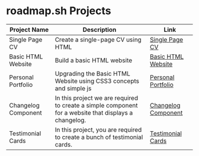 ﻿# roadmap.sh Projects

| Project Name          | Description                                     | Link                                                        |
|-----------------------|-------------------------------------------------|-------------------------------------------------------------|
| Single Page CV        | Create a single-page CV using HTML    | [Single Page CV](https://roadmap.sh/projects/single-page-cv) |
| Basic HTML Website    | Build a basic HTML website          | [Basic HTML Website](https://roadmap.sh/projects/basic-html-website) |
| Personal Portfolio    | Upgrading the Basic HTML Website using CSS3 concepts and simple js  | [Personal Portfolio](https://roadmap.sh/projects/portfolio-website) |
| Changelog Component | In this project we are required to create a simple component for a website that displays a changelog. | [Changelog Component](https://roadmap.sh/projects/changelog-component) |
| Testimonial Cards | In this project, you are required to create a bunch of testimonial cards. | [Testimonial Cards](https://roadmap.sh/projects/testimonial-cards) |


